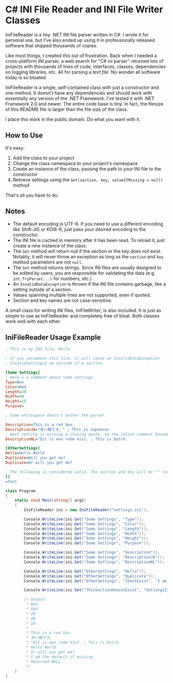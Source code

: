 # C# INI File Reader and INI File Writer Classes

IniFileReader is a tiny .NET INI file parser written in C#. I wrote it for personal use, but I've also ended up using it in professionally released software that shipped thousands of copies.

Like most things, I created this out of frustration. Back when I needed a cross-platform INI parser, a web search for "C# ini parser" returned lots of projects with thousands of lines of code, interfaces, classes, dependencies on logging libraries, etc. All for parsing a *text file*. No wonder all software today is so bloated.

IniFileReader is a single, self-contained class with just a constructor and one method. It doesn't have any dependencies and should work with essentially any version of the .NET Framework. I've tested it with .NET Framework 2.0 and newer. The entire code base is tiny. In fact, the filesize of this README file is larger than the file size of the class.

I place this work in the public domain. Do what you want with it.

## How to Use
It's easy:

1. Add the class to your project
1. Change the class namespace to your project's namespace
1. Create an instance of the class, passing the path to your INI file to the constructor
1. Retrieve settings using the `Get(section, key, valueIfMissing = null)` method

That's all you have to do.

## Notes

* The default encoding is UTF-8. If you need to use a different encoding like Shift-JIS or KOI8-R, just pass your desired encoding to the constructor.
* The INI file is cached in memory after it has been read. To reload it, just create a new instance of the class.
* The `Get` method will return null if the section or the key does not exist. Notably, it will never throw an exception as long as the `section` and `key` method parameters are not `null`.
* The `Get` method returns strings. Since INI files are usually designed to be edited by users, you are responsible for validating the data (e.g.  `int.TryParse(...)` for numbers, etc.).
* An `InvalidDataException` is thrown if the INI file contains garbage, like a setting outside of a section.
* Values spanning multiple lines are not supported, even if quoted.
* Section and key names are not case-sensitive.

A small class for writing INI files, IniFileWriter, is also included. It is just as simple to use as IniFileReader and completely free of bloat. Both classes work well with each other.

## IniFileReader Usage Example

```ini
; This is my INI file. Hello.

; If you uncomment this line, it will cause an InvalidDataException
; InvalidSetting=I am outside of a section.

[Some Settings]
; Here's a comment about some settings.
Type=Box
Color=Red
Length=20
Width=40
Height=10
Purpose=

; Some whitespace doesn't bother the parser.

Description=This is a red box.
DescriptionJA="赤い箱です。" ; This is Japanese
; Next setting is missing a closing quote, so the inline comment becomes part of the value.
DescriptionNL="Dit is een rode kist. ; This is Dutch.

[OtherSettings]
Hello=Hello World
Duplicate=Will you get me?
Duplicate=Or will you get me?

; The following is considered valid. The section and key will be "" (empty strings).
[]
=Test

```

```cs
class Program
{
    static void Main(string[] args)
    {
        IniFileReader ini = new IniFileReader("settings.ini");

        Console.WriteLine(ini.Get("Some Settings", "Type"));
        Console.WriteLine(ini.Get("Some Settings", "Color"));
        Console.WriteLine(ini.Get("Some Settings", "Length"));
        Console.WriteLine(ini.Get("Some Settings", "Width"));
        Console.WriteLine(ini.Get("Some Settings", "Height"));
        Console.WriteLine(ini.Get("Some Settings", "Purpose"));

        Console.WriteLine(ini.Get("Some Settings", "Description"));
        Console.WriteLine(ini.Get("Some Settings", "DescriptionJA"));
        Console.WriteLine(ini.Get("Some Settings", "DescriptionNL"));

        Console.WriteLine(ini.Get("OtherSettings", "Hello"));
        Console.WriteLine(ini.Get("OtherSettings", "Duplicate"));
        Console.WriteLine(ini.Get("OtherSettings", "IDontExist", "I am the default if missing"));

        Console.WriteLine(ini.Get("ThisSectionDoesntExist", "Setting123") ?? "Returned NULL");

        /* Output:
         * Box
         * Red
         * 20
         * 40
         * 10
         * 
         * This is a red box. 
         * 赤い箱です。
         * "Dit is een rode kist. ; This is Dutch.
         * Hello World
         * Or will you get me?
         * I am the default if missing
         * Returned NULL
         */
    }
}
 ```
